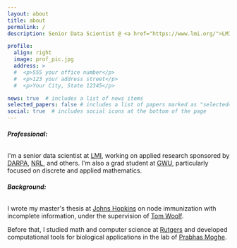 ```yaml
---
layout: about
title: about
permalink: /
description: Senior Data Scientist @ <a href="https://www.lmi.org/">LMI</a>.  Math Grad Student @ <a href="https://math.columbian.gwu.edu/">GWU</a>.

profile:
  align: right
  image: prof_pic.jpg
  address: >
  #  <p>555 your office number</p>
  #  <p>123 your address street</p>
  #  <p>Your City, State 12345</p>

news: true  # includes a list of news items
selected_papers: false # includes a list of papers marked as "selected={true}"
social: true  # includes social icons at the bottom of the page
---
```


###### **Professional:**

I'm a senior data scientist at <a href="https://www.lmi.org/">LMI</a>, working on applied research sponsored by <a href="https://www.darpa.mil">DARPA</a>, <a href="https://www.nrl.navy.mil/">NRL</a>, and others. I'm also a grad student at <a href="https://math.columbian.gwu.edu/">GWU</a>, particularly focused on discrete and applied mathematics.

###### **Background:**

I wrote my master's thesis at <a href="https://engineering.jhu.edu/">Johns Hopkins</a> on node immunization with incomplete information, under the supervision of <a href="https://www.hopkinsmedicine.org/research/labs/tom-woolf-lab">Tom Woolf</a>.

Before that, I studied math and computer science at <a href="https://www.math.rutgers.edu/">Rutgers</a> and developed computational tools for biological applications in the lab of <a href="https://bme.rutgers.edu/prabhas-v-moghe">Prabhas Moghe</a>.


<!-- Put your address / P.O. box / other info right below your picture. You can also disable any these elements by editing `profile` property of the YAML header of your `_pages/about.md`. Edit `_bibliography/papers.bib` and Jekyll will render your [publications page](/al-folio/publications/) automatically. -->
